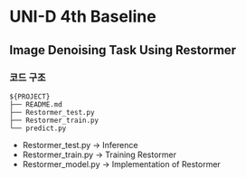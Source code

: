 # UNI-D 4th Baseline
## Image Denoising Task Using Restormer

### 코드 구조

```
${PROJECT}
├── README.md
├── Restormer_test.py
├── Restormer_train.py
└── predict.py
```

- Restormer_test.py -> Inference
- Restormer_train.py -> Training Restormer 
- Restormer_model.py -> Implementation of Restormer 
